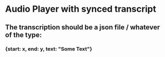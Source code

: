# Audio Player with synced transcript

## The transcription should be a json file / whatever of the type:
### {start: x, end: y, text: "Some Text"}
